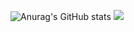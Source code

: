 ![Anurag's GitHub stats](https://github-readme-stats.vercel.app/api?username=luciobortoletto&count_private=true&show_icons=true&title_color=58A6FF&text_color=C9D1D9&icon_color=E3B341&bg_color=0D1117&border_color=30363D)
![](https://komarev.com/ghpvc/?username=luciobortoletto)
